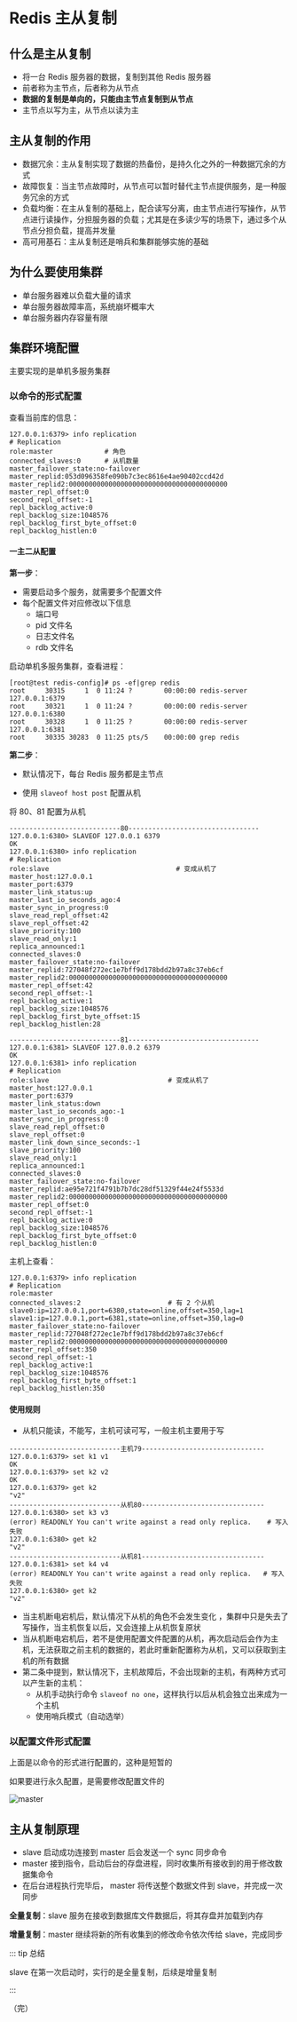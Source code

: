 # Redis 主从复制

## 什么是主从复制

+ 将一台 Redis 服务器的数据，复制到其他 Redis 服务器
+ 前者称为主节点，后者称为从节点
+ **数据的复制是单向的，只能由主节点复制到从节点**
+ 主节点以写为主，从节点以读为主

## 主从复制的作用

+ 数据冗余：主从复制实现了数据的热备份，是持久化之外的一种数据冗余的方式
+ 故障恢复：当主节点故障时，从节点可以暂时替代主节点提供服务，是一种服务冗余的方式
+ 负载均衡：在主从复制的基础上，配合读写分离，由主节点进行写操作，从节点进行读操作，分担服务器的负载；尤其是在多读少写的场景下，通过多个从节点分担负载，提高并发量
+ 高可用基石：主从复制还是哨兵和集群能够实施的基础

## 为什么要使用集群

+ 单台服务器难以负载大量的请求
+ 单台服务器故障率高，系统崩坏概率大
+ 单台服务器内存容量有限

## 集群环境配置

主要实现的是单机多服务集群

### 以命令的形式配置

查看当前库的信息：

```shell
127.0.0.1:6379> info replication
# Replication
role:master             # 角色
connected_slaves:0      # 从机数量
master_failover_state:no-failover
master_replid:053d096358fe090b7c3ec8616e4ae90402ccd42d
master_replid2:0000000000000000000000000000000000000000
master_repl_offset:0
second_repl_offset:-1
repl_backlog_active:0
repl_backlog_size:1048576
repl_backlog_first_byte_offset:0
repl_backlog_histlen:0
```

#### 一主二从配置

**第一步**：

+ 需要启动多个服务，就需要多个配置文件
+ 每个配置文件对应修改以下信息
  + 端口号
  + pid 文件名
  + 日志文件名
  + rdb 文件名

启动单机多服务集群，查看进程：

```shell
[root@test redis-config]# ps -ef|grep redis
root     30315     1  0 11:24 ?        00:00:00 redis-server 127.0.0.1:6379
root     30321     1  0 11:24 ?        00:00:00 redis-server 127.0.0.1:6380
root     30328     1  0 11:25 ?        00:00:00 redis-server 127.0.0.1:6381
root     30335 30283  0 11:25 pts/5    00:00:00 grep redis
```

**第二步**：

+ 默认情况下，每台 Redis 服务都是主节点

+ 使用 `slaveof host post` 配置从机

将 80、81 配置为从机

```shell
----------------------------80---------------------------------
127.0.0.1:6380> SLAVEOF 127.0.0.1 6379
OK
127.0.0.1:6380> info replication
# Replication
role:slave                                # 变成从机了
master_host:127.0.0.1
master_port:6379
master_link_status:up
master_last_io_seconds_ago:4
master_sync_in_progress:0
slave_read_repl_offset:42
slave_repl_offset:42
slave_priority:100
slave_read_only:1
replica_announced:1
connected_slaves:0
master_failover_state:no-failover
master_replid:727048f272ec1e7bff9d178bdd2b97a8c37eb6cf
master_replid2:0000000000000000000000000000000000000000
master_repl_offset:42
second_repl_offset:-1
repl_backlog_active:1
repl_backlog_size:1048576
repl_backlog_first_byte_offset:15
repl_backlog_histlen:28

----------------------------81---------------------------------
127.0.0.1:6381> SLAVEOF 127.0.0.2 6379
OK
127.0.0.1:6381> info replication
# Replication
role:slave                              # 变成从机了
master_host:127.0.0.1
master_port:6379
master_link_status:down
master_last_io_seconds_ago:-1
master_sync_in_progress:0
slave_read_repl_offset:0
slave_repl_offset:0
master_link_down_since_seconds:-1
slave_priority:100
slave_read_only:1
replica_announced:1
connected_slaves:0
master_failover_state:no-failover
master_replid:ae95e721f4791b7b7dc28df51329f44e24f5533d
master_replid2:0000000000000000000000000000000000000000
master_repl_offset:0
second_repl_offset:-1
repl_backlog_active:0
repl_backlog_size:1048576
repl_backlog_first_byte_offset:0
repl_backlog_histlen:0
```

主机上查看：

```shell
127.0.0.1:6379> info replication
# Replication
role:master
connected_slaves:2                      # 有 2 个从机
slave0:ip=127.0.0.1,port=6380,state=online,offset=350,lag=1
slave1:ip=127.0.0.1,port=6381,state=online,offset=350,lag=0
master_failover_state:no-failover
master_replid:727048f272ec1e7bff9d178bdd2b97a8c37eb6cf
master_replid2:0000000000000000000000000000000000000000
master_repl_offset:350
second_repl_offset:-1
repl_backlog_active:1
repl_backlog_size:1048576
repl_backlog_first_byte_offset:1
repl_backlog_histlen:350

```

#### 使用规则

+ 从机只能读，不能写，主机可读可写，一般主机主要用于写

```shell
----------------------------主机79-------------------------------
127.0.0.1:6379> set k1 v1
OK
127.0.0.1:6379> set k2 v2
OK
127.0.0.1:6379> get k2
"v2"
----------------------------从机80-------------------------------
127.0.0.1:6380> set k3 v3
(error) READONLY You can't write against a read only replica.    # 写入失败
127.0.0.1:6380> get k2
"v2"
----------------------------从机81-------------------------------
127.0.0.1:6381> set k4 v4
(error) READONLY You can't write against a read only replica.   # 写入失败
127.0.0.1:6380> get k2
"v2"
```

+ 当主机断电宕机后，默认情况下从机的角色不会发生变化 ，集群中只是失去了写操作，当主机恢复以后，又会连接上从机恢复原状
+ 当从机断电宕机后，若不是使用配置文件配置的从机，再次启动后会作为主机，无法获取之前主机的数据的，若此时重新配置称为从机，又可以获取到主机的所有数据
+ 第二条中提到，默认情况下，主机故障后，不会出现新的主机，有两种方式可以产生新的主机：
  - 从机手动执行命令 `slaveof no one`，这样执行以后从机会独立出来成为一个主机
  - 使用哨兵模式（自动选举）

### 以配置文件形式配置

上面是以命令的形式进行配置的，这种是短暂的

如果要进行永久配置，是需要修改配置文件的

![master](./images/ms1.png)



## 主从复制原理

+ slave 启动成功连接到 master 后会发送一个 sync 同步命令
+ master 接到指令，启动后台的存盘进程，同时收集所有接收到的用于修改数据集命令
+ 在后台进程执行完毕后， master 将传送整个数据文件到 slave，并完成一次同步

**全量复制**：slave 服务在接收到数据库文件数据后，将其存盘并加载到内存

**增量复制**：master 继续将新的所有收集到的修改命令依次传给 slave，完成同步

::: tip 总结

slave 在第一次启动时，实行的是全量复制，后续是增量复制

:::

（完）